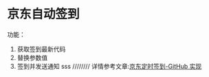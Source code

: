 # 京东自动签到
功能：
1. 获取签到最新代码
2. 替换参数值
3. 签到并发送通知
sss
////////
详情参考文章:[京东定时签到-GitHub 实现](https://ruicky.me/2020/06/05/jd-sign/)

